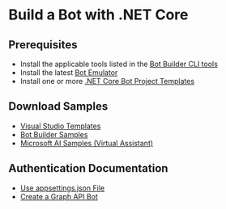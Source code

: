 # Build a Bot with .NET Core

## Prerequisites

* Install the applicable tools listed in the [Bot Builder CLI tools](https://github.com/Microsoft/BotBuilder)
* Install the latest [Bot Emulator](https://github.com/Microsoft/BotFramework-Emulator/releases/)
* Install one or more [.NET Core Bot Project Templates](https://github.com/Microsoft/BotBuilder-Samples/tree/master/generators/dotnet-templates)

## Download Samples

* [Visual Studio Templates](https://marketplace.visualstudio.com/items?itemName=BotBuilder.botbuilderv4)
* [Bot Builder Samples](https://github.com/Microsoft/BotBuilder-Samples)
* [Microsoft AI Samples (Virtual Assistant)](https://github.com/Microsoft/AI)

## Authentication Documentation

* [Use appsettings.json File](https://docs.microsoft.com/en-us/azure/bot-service/bot-file-basics?view=azure-bot-service-4.0&tabs=csharp)
* [Create a Graph API Bot](https://docs.microsoft.com/en-us/azure/bot-service/bot-builder-authentication?view=azure-bot-service-4.0&tabs=aadv2%2Ccsharp)